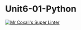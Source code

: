 # Unit6-01-Python
[![Mr Coxall's Super Linter](https://github.com/ICS3U-Programming-Spencer-S/Unit6-01-Python/workflows/Mr%20Coxall's%20Super%20Linter/badge.svg)](https://github.com/ICS3U-Programming-Spencer-S/Unit6-01-Python/actions/)
